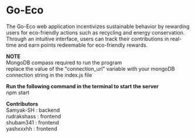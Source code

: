 # Go-Eco
The Go-Eco web application incentivizes sustainable behavior by rewarding users for eco-friendly actions such as recycling and energy conservation. Through an intuitive interface, users can track their contributions in real-time and earn points redeemable for eco-friendly rewards.

**NOTE**<br>
MongoDB compass required to run the program<br>
replace the value of the "connection_url" variable with your mongoDB connection string in the index.js file

**Run the following command in the terminal to start the server**<br>
npm start

**Contributors**<br>
Samyak-SH : backend<br>
rudrakshass : frontend<br>
shubam341 : frontend<br>
yashxxxhh : frontend<br>
